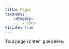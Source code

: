 ```yaml
---
title: Pages
taxonomy:
    category:
        - docs
visible: true
---
```


Your page content goes here.